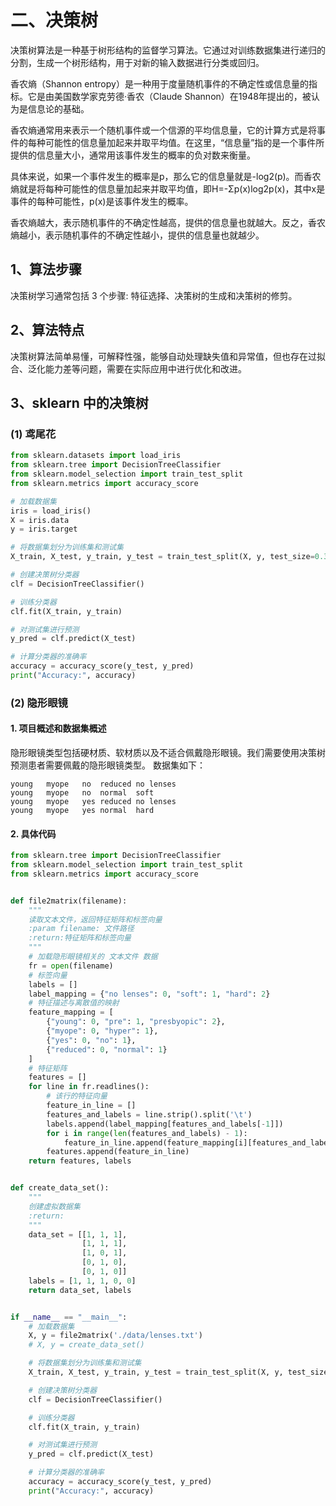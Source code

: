 # 二、决策树

决策树算法是一种基于树形结构的监督学习算法。它通过对训练数据集进行递归的分割，生成一个树形结构，用于对新的输入数据进行分类或回归。

香农熵（Shannon entropy）是一种用于度量随机事件的不确定性或信息量的指标。它是由美国数学家克劳德·香农（Claude Shannon）在1948年提出的，被认为是信息论的基础。

香农熵通常用来表示一个随机事件或一个信源的平均信息量，它的计算方式是将事件的每种可能性的信息量加起来并取平均值。在这里，“信息量”指的是一个事件所提供的信息量大小，通常用该事件发生的概率的负对数来衡量。

具体来说，如果一个事件发生的概率是p，那么它的信息量就是-log2(p)。而香农熵就是将每种可能性的信息量加起来并取平均值，即H=-Σp(x)log2p(x)，其中x是事件的每种可能性，p(x)是该事件发生的概率。

香农熵越大，表示随机事件的不确定性越高，提供的信息量也就越大。反之，香农熵越小，表示随机事件的不确定性越小，提供的信息量也就越少。

## 1、算法步骤

决策树学习通常包括 3 个步骤: 特征选择、决策树的生成和决策树的修剪。

## 2、算法特点

决策树算法简单易懂，可解释性强，能够自动处理缺失值和异常值，但也存在过拟合、泛化能力差等问题，需要在实际应用中进行优化和改进。

## 3、sklearn 中的决策树

### (1) 鸢尾花

```python
from sklearn.datasets import load_iris
from sklearn.tree import DecisionTreeClassifier
from sklearn.model_selection import train_test_split
from sklearn.metrics import accuracy_score

# 加载数据集
iris = load_iris()
X = iris.data
y = iris.target

# 将数据集划分为训练集和测试集
X_train, X_test, y_train, y_test = train_test_split(X, y, test_size=0.3, random_state=42)

# 创建决策树分类器
clf = DecisionTreeClassifier()

# 训练分类器
clf.fit(X_train, y_train)

# 对测试集进行预测
y_pred = clf.predict(X_test)

# 计算分类器的准确率
accuracy = accuracy_score(y_test, y_pred)
print("Accuracy:", accuracy)
```

### (2) 隐形眼镜

#### 1. 项目概述和数据集概述

隐形眼镜类型包括硬材质、软材质以及不适合佩戴隐形眼镜。我们需要使用决策树预测患者需要佩戴的隐形眼镜类型。
数据集如下：

```
young	myope	no	reduced	no lenses
young	myope	no	normal	soft
young	myope	yes	reduced	no lenses
young	myope	yes	normal	hard
```

#### 2. 具体代码

```python
from sklearn.tree import DecisionTreeClassifier
from sklearn.model_selection import train_test_split
from sklearn.metrics import accuracy_score


def file2matrix(filename):
    """
    读取文本文件，返回特征矩阵和标签向量
    :param filename: 文件路径
    :return:特征矩阵和标签向量
    """
    # 加载隐形眼镜相关的 文本文件 数据
    fr = open(filename)
    # 标签向量
    labels = []
    label_mapping = {"no lenses": 0, "soft": 1, "hard": 2}
    # 特征描述与离散值的映射
    feature_mapping = [
        {"young": 0, "pre": 1, "presbyopic": 2},
        {"myope": 0, "hyper": 1},
        {"yes": 0, "no": 1},
        {"reduced": 0, "normal": 1}
    ]
    # 特征矩阵
    features = []
    for line in fr.readlines():
        # 该行的特征向量
        feature_in_line = []
        features_and_labels = line.strip().split('\t')
        labels.append(label_mapping[features_and_labels[-1]])
        for i in range(len(features_and_labels) - 1):
            feature_in_line.append(feature_mapping[i][features_and_labels[i]])
        features.append(feature_in_line)
    return features, labels


def create_data_set():
    """
    创建虚拟数据集
    :return:
    """
    data_set = [[1, 1, 1],
                [1, 1, 1],
                [1, 0, 1],
                [0, 1, 0],
                [0, 1, 0]]
    labels = [1, 1, 1, 0, 0]
    return data_set, labels


if __name__ == "__main__":
    # 加载数据集
    X, y = file2matrix('./data/lenses.txt')
    # X, y = create_data_set()

    # 将数据集划分为训练集和测试集
    X_train, X_test, y_train, y_test = train_test_split(X, y, test_size=0.3, random_state=42)

    # 创建决策树分类器
    clf = DecisionTreeClassifier()

    # 训练分类器
    clf.fit(X_train, y_train)

    # 对测试集进行预测
    y_pred = clf.predict(X_test)

    # 计算分类器的准确率
    accuracy = accuracy_score(y_test, y_pred)
    print("Accuracy:", accuracy)
```
